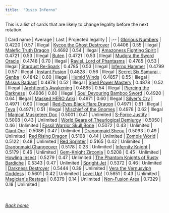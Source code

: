 ```yaml
---
title:  "Disco Inferno"
---
```


This is a list of cards that are likely to change legality before the next rotation.

| Card name | Average | Last | Projected legality |
| :-- |
[Glorious Numbers](https://db.ygoprodeck.com/card/?search=Glorious%20Numbers) | 0.4220 | 0.57 | Illegal |
[Kycoo the Ghost Destroyer](https://db.ygoprodeck.com/card/?search=Kycoo%20the%20Ghost%20Destroyer) | 0.4406 | 0.55 | Illegal |
[Malefic Truth Dragon](https://db.ygoprodeck.com/card/?search=Malefic%20Truth%20Dragon) | 0.4692 | 0.54 | Illegal |
[Amazoness Fighting Spirit](https://db.ygoprodeck.com/card/?search=Amazoness%20Fighting%20Spirit) | 0.4721 | 0.53 | Illegal |
[Buten](https://db.ygoprodeck.com/card/?search=Buten) | 0.4721 | 0.53 | Illegal |
[Mudora the Sword Oracle](https://db.ygoprodeck.com/card/?search=Mudora%20the%20Sword%20Oracle) | 0.4748 | 0.70 | Illegal |
[Raviel, Lord of Phantasms](https://db.ygoprodeck.com/card/?search=Raviel,%20Lord%20of%20Phantasms) | 0.4785 | 0.53 | Illegal |
[Stardust Re-Spark](https://db.ygoprodeck.com/card/?search=Stardust%20Re-Spark) | 0.4785 | 0.53 | Illegal |
[Inferno Hammer](https://db.ygoprodeck.com/card/?search=Inferno%20Hammer) | 0.4799 | 0.57 | Illegal |
[Instant Fusion](https://db.ygoprodeck.com/card/?search=Instant%20Fusion) | 0.4828 | 0.56 | Illegal |
[Secret Six Samurai - Genba](https://db.ygoprodeck.com/card/?search=Secret%20Six%20Samurai%20-%20Genba) | 0.4842 | 0.60 | Illegal |
[Humid Winds](https://db.ygoprodeck.com/card/?search=Humid%20Winds) | 0.4857 | 0.55 | Illegal |
[Missus Radiant](https://db.ygoprodeck.com/card/?search=Missus%20Radiant) | 0.4878 | 0.52 | Illegal |
[Spell Power Mastery](https://db.ygoprodeck.com/card/?search=Spell%20Power%20Mastery) | 0.4878 | 0.52 | Illegal |
[Archfiend's Awakening](https://db.ygoprodeck.com/card/?search=Archfiend's%20Awakening) | 0.4885 | 0.54 | Illegal |
[Piercing the Darkness](https://db.ygoprodeck.com/card/?search=Piercing%20the%20Darkness) | 0.4906 | 0.60 | Illegal |
[Soul Devouring Bamboo Sword](https://db.ygoprodeck.com/card/?search=Soul%20Devouring%20Bamboo%20Sword) | 0.4920 | 0.64 | Illegal |
[Masked HERO Anki](https://db.ygoprodeck.com/card/?search=Masked%20HERO%20Anki) | 0.4971 | 0.60 | Illegal |
[Silver's Cry](https://db.ygoprodeck.com/card/?search=Silver's%20Cry) | 0.4971 | 0.60 | Illegal |
[Red-Eyes Black Flare Dragon](https://db.ygoprodeck.com/card/?search=Red-Eyes%20Black%20Flare%20Dragon) | 0.4971 | 0.51 | Illegal |
[Teva](https://db.ygoprodeck.com/card/?search=Teva) | 0.4971 | 0.51 | Illegal |
[Mischief of the Gnomes](https://db.ygoprodeck.com/card/?search=Mischief%20of%20the%20Gnomes) | 0.4978 | 0.62 | Illegal |
[Magical Musketeer Doc](https://db.ygoprodeck.com/card/?search=Magical%20Musketeer%20Doc) | 0.5001 | 0.41 | Unlimited |
[S-Force Justify](https://db.ygoprodeck.com/card/?search=S-Force%20Justify) | 0.5008 | 0.43 | Unlimited |
[World Gears of Theurlogical Demiurgy](https://db.ygoprodeck.com/card/?search=World%20Gears%20of%20Theurlogical%20Demiurgy) | 0.5050 | 0.46 | Unlimited |
[Fossil Warrior Skull Bone](https://db.ygoprodeck.com/card/?search=Fossil%20Warrior%20Skull%20Bone) | 0.5072 | 0.43 | Unlimited |
[Giant Orc](https://db.ygoprodeck.com/card/?search=Giant%20Orc) | 0.5086 | 0.47 | Unlimited |
[Dragonmaid Sheou](https://db.ygoprodeck.com/card/?search=Dragonmaid%20Sheou) | 0.5093 | 0.49 | Unlimited |
[Red Rising Dragon](https://db.ygoprodeck.com/card/?search=Red%20Rising%20Dragon) | 0.5108 | 0.44 | Unlimited |
[Zombie World](https://db.ygoprodeck.com/card/?search=Zombie%20World) | 0.5122 | 0.48 | Unlimited |
[Red Sprinter](https://db.ygoprodeck.com/card/?search=Red%20Sprinter) | 0.5165 | 0.42 | Unlimited |
[Dragonmaid Changeover](https://db.ygoprodeck.com/card/?search=Dragonmaid%20Changeover) | 0.5178 | 0.23 | Unlimited |
[Infernity Knight](https://db.ygoprodeck.com/card/?search=Infernity%20Knight) | 0.5179 | 0.46 | Unlimited |
[Gem-Knight Zirconia](https://db.ygoprodeck.com/card/?search=Gem-Knight%20Zirconia) | 0.5208 | 0.45 | Unlimited |
[Howling Insect](https://db.ygoprodeck.com/card/?search=Howling%20Insect) | 0.5279 | 0.47 | Unlimited |
[The Phantom Knights of Rusty Bardiche](https://db.ygoprodeck.com/card/?search=The%20Phantom%20Knights%20of%20Rusty%20Bardiche) | 0.5343 | 0.47 | Unlimited |
[Spright Jet](https://db.ygoprodeck.com/card/?search=Spright%20Jet) | 0.5372 | 0.46 | Unlimited |
[Darkness Destroyer](https://db.ygoprodeck.com/card/?search=Darkness%20Destroyer) | 0.5444 | 0.39 | Unlimited |
[Vera the Vernusylph Goddess](https://db.ygoprodeck.com/card/?search=Vera%20the%20Vernusylph%20Goddess) | 0.5601 | 0.42 | Unlimited |
[Level Up!](https://db.ygoprodeck.com/card/?search=Level%20Up!) | 0.5651 | 0.43 | Unlimited |
[Magician's Restage](https://db.ygoprodeck.com/card/?search=Magician's%20Restage) | 0.6379 | 0.14 | Unlimited |
[Non-Fusion Area](https://db.ygoprodeck.com/card/?search=Non-Fusion%20Area) | 0.7329 | 0.18 | Unlimited |

<br>

###### [Back home](index)